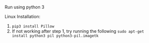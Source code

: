 Run using python 3

Linux Installation:

1. `pip3 install Pillow`
2. If not working after step 1, try running the following
`sudo apt-get install python3 pil python3-pil.imagetk`

